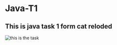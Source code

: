 # Java-T1
## This is java task 1 form cat reloded
![this is the task](C:\Users\DELL\Pictures\Screenshots)
